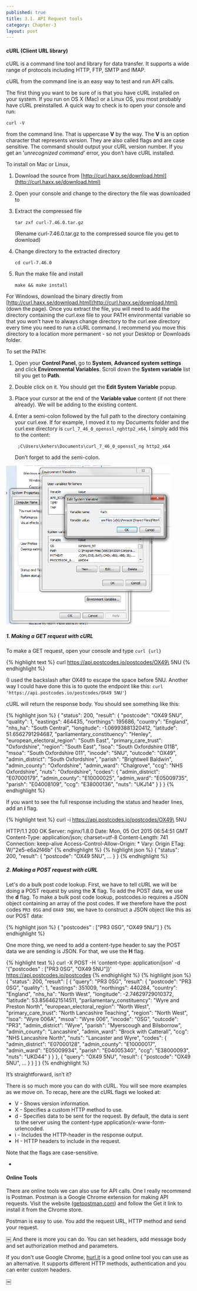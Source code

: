 ```yaml
---
published: true
title: 3.1. API Request tools
category: Chapter-3
layout: post
---
```

#### cURL (Client URL library)

cURL is a command line tool and library for data transfer. It supports a wide range of protocols including HTTP, FTP, SMTP and IMAP.

cURL from the command line is an easy way to test and run API calls.

The first thing you want to be sure of is that you have cURL installed on your system. If you run on OS X (Mac) or a Linux OS, you most probably have cURL preinstalled. A quick way to check is to open your console and run:

```
curl -V
```

from the command line. That is uppercase **V** by the way. The **V** is an option character that represents *version*. They are also called flags and are case sensitive. The command should output your cURL version number. If you get an '*unrecognized command*' error, you don’t have cURL installed.

To install on Mac or Linux,

1. Download the source from [http://curl.haxx.se/download.html](http://curl.haxx.se/download.html)
2. Open your console and change to the directory the file was downloaded to
3. Extract the compressed file     

    ```
    tar zxf curl-7.46.0.tar.gz  
    ```

    (Rename curl-7.46.0.tar.gz to the compressed source file you get to download)

4. Change directory to the extracted directory     
    
    ```
    cd curl-7.46.0 
    ```

5. Run the make file and install     

    ```
    make && make install
    ```

For Windows, download the binary directly from [http://curl.haxx.se/download.html](http://curl.haxx.se/download.html) (down the page). Once you extract the file, you will need to add the directory containing the curl.exe file to your PATH environmental variable so that you won’t have to always change directory to the curl.exe directory every time you need to run a cURL command. I recommend you move this directory to a location more permanent - so not your Desktop or Downloads folder.

To set the PATH:

1. Open your **Control Panel**, go to **System**, **Advanced system settings** and click **Environmental Variables**. Scroll down the **System variable** list till you get to **Path**.
2. Double click on it. You should get the **Edit System Variable** popup.
3. Place your cursor at the end of the **Variable value** content (if not there already). We will be adding to the existing content.
4. Enter a semi-colon followed by the full path to the directory containing your curl.exe. If for example, I moved it to my Documents folder and the curl.exe directory is `curl_7_46_0_openssl_nghttp2_x64`, I simply add this to the content:
  
        ;C\Users\kehers\Documents\curl_7_46_0_openssl_ng http2_x64  

    Don’t forget to add the semi-colon.

![](/assets/images/3.1_win.png)

##### 1. Making a GET request with cURL

To make a GET request, open your console and type `curl {url}`

{% highlight text %}
curl https://api.postcodes.io/postcodes/OX49\ 5NU
{% endhighlight %}

(I used the backslash after OX49 to escape the space before 5NU. Another way I could have done this is to quote the endpoint like this: `curl 'https://api.postcodes.io/postcodes/OX49 5NU'`)

cURL will return the response body. You should see something like this:


{% highlight json %}
{
  "status": 200,
  "result": {
    "postcode": "OX49 5NU",
    "quality": 1,
    "eastings": 464435,
    "northings": 195686,
    "country": "England",
    "nhs_ha": "South Central",
    "longitude": -1.06993881320412,
    "latitude": 51.6562791294687,
    "parliamentary_constituency": "Henley",
    "european_electoral_region": "South East",
    "primary_care_trust": "Oxfordshire",
    "region": "South East",
    "lsoa": "South Oxfordshire 011B",
    "msoa": "South Oxfordshire 011",
    "incode": "5NU",
    "outcode": "OX49",
    "admin_district": "South Oxfordshire",
    "parish": "Brightwell Baldwin",
    "admin_county": "Oxfordshire",
    "admin_ward": "Chalgrove",
    "ccg": "NHS Oxfordshire",
    "nuts": "Oxfordshire",
    "codes": {
      "admin_district": "E07000179",
      "admin_county": "E10000025",
      "admin_ward": "E05009735",
      "parish": "E04008109",
      "ccg": "E38000136",
      "nuts": "UKJ14"
    }
  }
}
{% endhighlight %}

If you want to see the full response including the status and header lines, add an **i** flag.

{% highlight text %}
curl -i https://api.postcodes.io/postcodes/OX49\ 5NU

HTTP/1.1 200 OK
Server: nginx/1.8.0
Date: Mon, 05 Oct 2015 06:54:51 GMT
Content-Type: application/json; charset=utf-8
Content-Length: 741
Connection: keep-alive
Access-Control-Allow-Origin: *
Vary: Origin
ETag: W/"2e5-e6a2f46b"
{% endhighlight %}
{% highlight json %}
{
  "status": 200,
  "result": {
    "postcode": "OX49 5NU",
    ...
  }
}
{% endhighlight %}


##### 2. Making a POST request with cURL

Let's do a bulk post code lookup. First, we have to tell cURL we will be doing a POST request by using the **X** flag. To add the POST data, we use the **d** flag. To make a bulk post code lookup, postcodes.io requires a JSON object containing an array of the post codes. If we therefore have the post codes `PR3 0SG` and `OX49 5NU`, we have to construct a JSON object like this as our POST data:

{% highlight json %}
{
  "postcodes" : ["PR3 0SG", "OX49 5NU"]
}
{% endhighlight %}


One more thing, we need to add a content-type header to say the POST data we are sending is JSON. For that, we use the **H** flag.

{% highlight text %}
curl -X POST -H 'content-type: application/json'
  -d '{"postcodes" : ["PR3 0SG", "OX49 5NU"]}'
  https://api.postcodes.io/postcodes
{% endhighlight %}
{% highlight json %}
{
  "status": 200,
  "result": [
    {
      "query": "PR3 0SG",
      "result": {
        "postcode": "PR3 0SG",
        "quality": 1,
        "eastings": 351009,
        "northings": 440284,
        "country": "England",
        "nhs_ha": "North West",
        "longitude": -2.74629729010372,
        "latitude": 53.8564621514511,
        "parliamentary_constituency": "Wyre and Preston North",
        "european_electoral_region": "North West",
        "primary_care_trust": "North Lancashire Teaching",
        "region": "North West",
        "lsoa": "Wyre 006A",
        "msoa": "Wyre 006",
        "incode": "0SG",
        "outcode": "PR3",
        "admin_district": "Wyre",
        "parish": "Myerscough and Bilsborrow",
        "admin_county": "Lancashire",
        "admin_ward": "Brock with Catterall",
        "ccg": "NHS Lancashire North",
        "nuts": "Lancaster and Wyre",
        "codes": {
          "admin_district": "E07000128",
          "admin_county": "E10000017",
          "admin_ward": "E05009934",
          "parish": "E04005340",
          "ccg": "E38000093",
          "nuts": "UKD44"
        }
      }
    },
    {
      "query": "OX49 5NU",
      "result": {
        "postcode": "OX49 5NU",
        ...
      }
    }
  ]
}
{% endhighlight %}

It’s straightforward, isn’t it?

There is so much more you can do with cURL. You will see more examples as we move on. To recap, here are the cURL flags we looked at:

- V - Shows version information.
- X - Specifies a custom HTTP method to use.
- d - Specifies data to be sent for the request. By default, the data is sent to the server using the content-type application/x-www-form-urlencoded.
- i - Includes the HTTP-header in the response output.
- H - HTTP headers to include in the request.

Note that the flags are case-sensitive.

-

#### Online Tools

There are online tools we can also use for API calls. One I really recommend is Postman. Postman is a Google Chrome extension for making API requests. Visit the website ([getpostman.com](http://getpostman.com/)) and follow the Get it link to install it from the Chrome store.

Postman is easy to use. You add the request URL, HTTP method and send your request.

￼
And there is more you can do. You can set headers, add message body and set authorization method and parameters.

If you don't use Google Chrome, [hurl.it](http://hurl.it) is a good online tool you can use as an alternative. It supports different HTTP methods, authentication and you can enter custom headers.

￼
